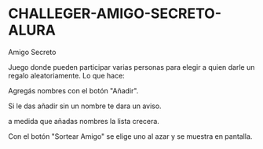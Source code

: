 # CHALLEGER-AMIGO-SECRETO-ALURA
Amigo Secreto

Juego donde pueden participar varias personas para elegir a quien darle un regalo aleatoriamente.
Lo que hace:

Agregás nombres con el botón "Añadir".

Si le das añadir sin un nombre te dara un aviso.

a medida que añadas nombres la lista crecera.

Con el botón "Sortear Amigo" se elige uno al azar y se muestra en pantalla.
